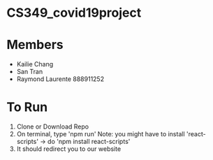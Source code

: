 # CS349_covid19project

# Members 
- Kailie Chang
- San Tran
- Raymond Laurente 888911252

# To Run
1. Clone or Download Repo
2. On terminal, type 'npm run'
Note: you might have to install 'react-scripts' -> do 'npm install react-scripts'
3. It should redirect you to our website


